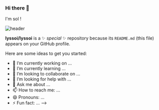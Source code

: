 ### Hi there 👋

I'm sol !

![header](https://capsule-render.vercel.app/api?type=waving&height=200&text=Hi%5👋%20I'm%20Sol&fontAlign=70&fontColor=ffffff)

**lyssoi/lyssoi** is a ✨ _special_ ✨ repository because its `README.md` (this file) appears on your GitHub profile.

Here are some ideas to get you started:

- 🔭 I’m currently working on ...
- 🌱 I’m currently learning ...
- 👯 I’m looking to collaborate on ...
- 🤔 I’m looking for help with ...
- 💬 Ask me about ...
- 📫 How to reach me: ...
- 😄 Pronouns: ...
- ⚡ Fun fact: ...
-->
